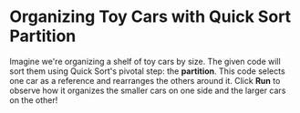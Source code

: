 # Organizing Toy Cars with Quick Sort Partition

Imagine we're organizing a shelf of toy cars by size. The given code will sort them using Quick Sort's pivotal step: the **partition**. This code selects one car as a reference and rearranges the others around it. Click **Run** to observe how it organizes the smaller cars on one side and the larger cars on the other!